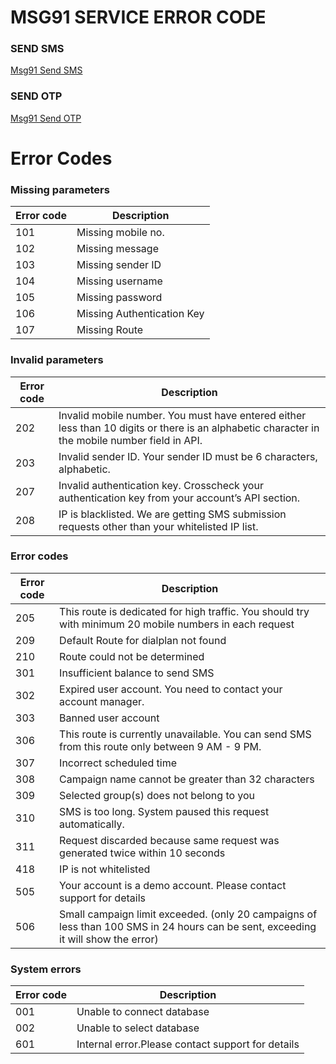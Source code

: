 # MSG91 SERVICE ERROR CODE 

### SEND SMS
 [Msg91 Send SMS](http://api.msg91.com/apidoc/textsms/send-sms.php) 

### SEND OTP
[Msg91 Send OTP](http://api.msg91.com/apidoc/sendotp/send-otp.php)

# Error Codes
### Missing parameters
| Error code | Description |
| ---------- | ------------- |
| 101		 | Missing mobile no.
| 102		 | Missing message
| 103	 	 | Missing sender ID
| 104		 | Missing username
| 105		 | Missing password
| 106		 | Missing Authentication Key
| 107		 | Missing Route
### Invalid parameters
| Error code |	Description|
| ---------- | ------------|
| 202		 | Invalid mobile number. You must have entered either less than 10 digits or there is an alphabetic character in the mobile number field in API.
| 203		 | Invalid sender ID. Your sender ID must be 6 characters, alphabetic.
| 207		 | Invalid authentication key. Crosscheck your authentication key from your account’s API section.
| 208		 | IP is blacklisted. We are getting SMS submission requests other than your whitelisted IP list.
### Error codes
| Error code | 	Description |
| ---------- | ------------|
| 205		 | This route is dedicated for high traffic. You should try with minimum 20 mobile numbers in each request
| 209		 | Default Route for dialplan not found
| 210		 | Route could not be determined
| 301		 | Insufficient balance to send SMS
| 302		 | Expired user account. You need to contact your account manager.
| 303		 | Banned user account
| 306		 | This route is currently unavailable. You can send SMS from this route only between 9 AM - 9 PM.
| 307		 | Incorrect scheduled time
| 308		 | Campaign name cannot be greater than 32 characters
| 309		 | Selected group(s) does not belong to you
| 310		 | SMS is too long. System paused this request automatically.
| 311		 | Request discarded because same request was generated twice within 10 seconds
| 418		 | IP is not whitelisted
| 505		 | Your account is a demo account. Please contact support for details
| 506		 | Small campaign limit exceeded. (only 20 campaigns of less than 100 SMS in 24 hours can be sent, exceeding it will show the error)
### System errors
| Error code| 	Description |
| ---------- | ------------|
| 001		 | Unable to connect database
| 002		 | Unable to select database
| 601		 | Internal error.Please contact support for details